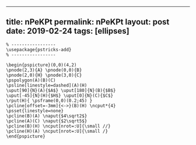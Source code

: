 ---
 title: nPeKPt
 permalink: nPeKPt
 layout: post
 date: 2019-02-24
 tags: [ellipses]
 ---

```latex% Dans le préambule
% -----------------
\usepackage{pstricks-add}
% -----------------

\begin{pspicture}(0,0)(4,2)
\pnode(2,3){A} \pnode(0,0){B}
\pnode(2,0){H} \pnode(3,0){C}
\pspolygon(A)(B)(C)
\psline[linestyle=dashed](A)(H)
\uput[90]{N}(A){$A$} \uput[180]{N}(B){$B$}
\uput[-45]{N}(H){$H$} \uput[0]{N}(C){$C$}
\rput(H){ \psframe(0,0)(0.2;45) }
\pcline[offset=-3mm]{<->}(B)(H) \ncput*{4}
\psset{linestyle=none}
\pcline(B)(A) \naput{$4\sqrt2$}
\pcline(A)(C) \naput{$2\sqrt5$}
\pcline(B)(H) \ncput[nrot=:U]{\small //}
\pcline(H)(A) \ncput[nrot=:U]{\small /}
\end{pspicture}
```